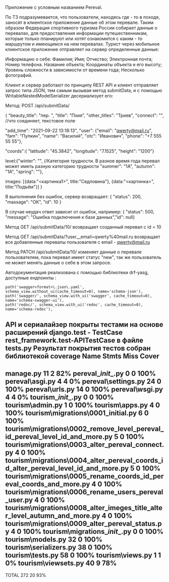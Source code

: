 Приложение с условным названием Pereval.

По ТЗ подразумевается, что пользователи, находясь где - то в походе, заносят в клиентское приложение данные об этом перевале.
Таким образом Федерация спортивного туризма России собирает данные о перевалах, для предоставления информации путешественникам, которые только планируют или хотят ознакомится с каким - то маршрутом и имеющимся на нем перевалах.
Турист через мобильное клиентское приложение отправляет на сервер определенные данные:


Информацию о себе:
Фамилия;
Имя;
Отчество;
Электронная почта;
Номер телефона.
Название объекта;
Координаты объекта и его высоту;
Уровень сложности в зависимости от времени года;
Несколько фотографий.

Клиент и сервер работают по принципу REST API и клиент отправляет запрос типа JSON, тем самым вызывая метод submitData, и с помощью WritableNestedModelSerializer десериализует его:

Метод: POST /api/submitData/

{
  "beauty_title": "пер. ",
  "title": "Пхия",
  "other_titles": "Триев",
  "connect": "", //что соединяет, текстовое поле
 
  "add_time": "2021-09-22 13:18:13",
  "user": {"email": "qwerty@mail.ru", 		
        "fam": "Пупкин",
		 "name": "Василий",
		 "otc": "Иванович",
        "phone": "+7 555 55 55"}, 
 
   "coords":{
  "latitude": "45.3842",
  "longitude": "7.1525",
  "height": "1200"}
 
 
  level:{"winter": "", //Категория трудности. В разное время года перевал может иметь разную категорию трудности
  "summer": "1А",
  "autumn": "1А",
  "spring": ""},
 
   images: [{data:"<картинка1>", title:"Седловина"}, {data:"<картинка>", title:"Подъём"}]
}

В выполнения без ошибок, сервер возвращает:
{
    "status": 200,
    "massage": "OK",
    "id": 10
}

В случае неудач ответ зависит от ошибок, например:
{ "status": 500, "message": "Ошибка подключения к базе данных","id": null}

Метод GET /api/submitData/10/ возвращает созданный перевал с id = 10

Метод GET /api/submitData/?user__email=qwerty%40mail.ru возвращает все добавленные перевалы пользователя с email - qwerty@mail.ru

Метод PATCH /api/submitData/10/ изменяет данные о перевале пользователем, пока перевал имеет статус "new", так же пользователь не может менять данные о себе в этом запросе.


Автодокументация реализована с помощью библиотеки drf-yasg, доступные ендпоинты :

    path('swagger<format>\.json\.yaml', schema_view.without_ui(cache_timeout=0), name='schema-json'),
    path('swagger/', schema_view.with_ui('swagger', cache_timeout=0), name='schema-swagger-ui'),
    path('redoc/', schema_view.with_ui('redoc', cache_timeout=0), name='schema-redoc'),

API и сериалайзер покрыты тестами на основе расширений django.test - TestCase
rest_framework.test-APITestCase в файле tests.py
Результат покрытия тестов собран библиотекой coverage 
Name                                                                                 Stmts   Miss  Cover
--------------------------------------------------------------------------------------------------------
manage.py                                                                               11      2    82%
pereval\__init__.py                                                                      0      0   100%
pereval\asgi.py                                                                          4      4     0%
pereval\settings.py                                                                     24      0   100%
pereval\urls.py                                                                         14      0   100%
pereval\wsgi.py                                                                          4      4     0%
tourism\__init__.py                                                                      0      0   100%
tourism\admin.py                                                                         1      0   100%
tourism\apps.py                                                                          4      0   100%
tourism\migrations\0001_initial.py                                                       6      0   100%
tourism\migrations\0002_remove_level_pereval_id_pereval_level_id_and_more.py             5      0   100%
tourism\migrations\0003_alter_pereval_connect.py                                         4      0   100%
tourism\migrations\0004_alter_pereval_coords_id_alter_pereval_level_id_and_more.py       5      0   100%
tourism\migrations\0005_rename_coords_id_pereval_coords_and_more.py                      4      0   100%
tourism\migrations\0006_rename_users_pereval_user.py                                     4      0   100%
tourism\migrations\0008_alter_imeges_title_alter_level_autumn_and_more.py                4      0   100%
tourism\migrations\0009_alter_pereval_status.py                                          4      0   100%
tourism\migrations\__init__.py                                                           0      0   100%
tourism\models.py                                                                       32      0   100%
tourism\serializers.py                                                                  38      0   100%
tourism\tests.py                                                                        58      0   100%
tourism\views.py                                                                         1      1     0%
tourism\viewsets.py                                                                     40      9    78%
--------------------------------------------------------------------------------------------------------
TOTAL                                                                                  272     20    93%


